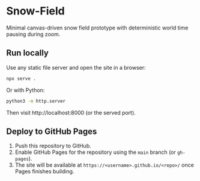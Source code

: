 # Snow-Field

Minimal canvas-driven snow field prototype with deterministic world time pausing during zoom.

## Run locally

Use any static file server and open the site in a browser:

```sh
npx serve .
```

Or with Python:

```sh
python3 -m http.server
```

Then visit http://localhost:8000 (or the served port).

## Deploy to GitHub Pages

1. Push this repository to GitHub.
2. Enable GitHub Pages for the repository using the `main` branch (or `gh-pages`).
3. The site will be available at `https://<username>.github.io/<repo>/` once Pages finishes building.
